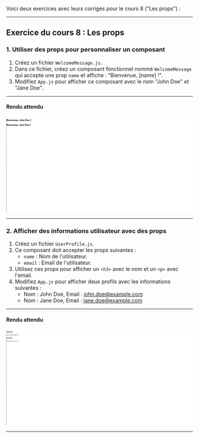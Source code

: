 Voici deux exercices avec leurs corrigés pour le cours 8 ("Les props") :

---

## Exercice du cours 8 : Les props

### **1. Utiliser des props pour personnaliser un composant**

1. Créez un fichier `WelcomeMessage.js`.
2. Dans ce fichier, créez un composant fonctionnel nommé `WelcomeMessage` qui accepte une prop `name` et affiche : "Bienvenue, [name] !".
3. Modifiez `App.js` pour afficher ce composant avec le nom "John Doe" et "Jane Doe".

---

#### Rendu attendu
<img src="../img/rendu_exo_8_1.png" alt="rendu attendu de l'exercice">

---

### **2. Afficher des informations utilisateur avec des props**

1. Créez un fichier `UserProfile.js`.
2. Ce composant doit accepter les props suivantes :
   - `name` : Nom de l'utilisateur.
   - `email` : Email de l'utilisateur.
3. Utilisez ces props pour afficher un `<h3>` avec le nom et un `<p>` avec l'email.
4. Modifiez `App.js` pour afficher deux profils avec les informations suivantes :
   - Nom : John Doe, Email : john.doe@example.com
   - Nom : Jane Doe, Email : jane.doe@example.com

---

#### Rendu attendu
<img src="../img/rendu_exo_8_2.png" alt="rendu attendu de l'exercice">

---